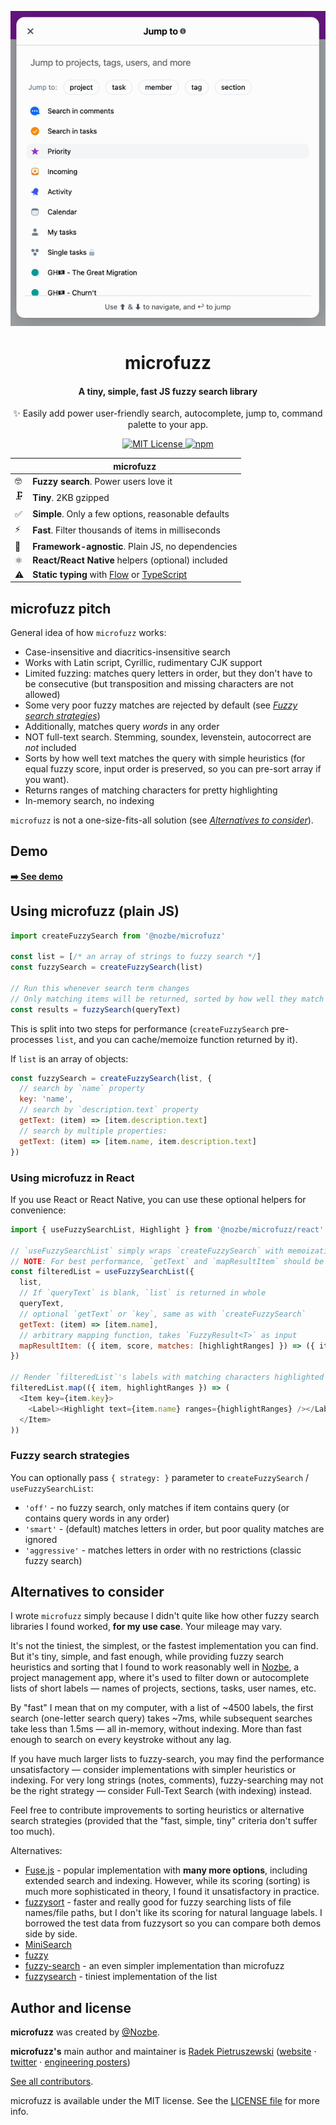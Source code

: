 <p align="center">
  <img src="https://github.com/Nozbe/microfuzz/raw/main/assets/nozbe_demo.gif" alt="microfuzz in action in Nozbe" width="624" />
</p>

<h1 align="center">
  microfuzz
</h1>

<h4 align="center">
  A tiny, simple, fast JS fuzzy search library
</h4>

<p align="center">
  ✨ Easily add power user-friendly search, autocomplete, jump to, command palette to your app.
</p>

<p align="center">
  <a href="https://github.com/Nozbe/microfuzz/blob/master/LICENSE">
    <img src="https://img.shields.io/badge/License-MIT-blue.svg" alt="MIT License"/>
  </a>

  <a href="https://www.npmjs.com/package/@nozbe/microfuzz">
    <img src="https://img.shields.io/npm/v/@nozbe/microfuzz.svg" alt="npm"/>
  </a>
</p>

|   | microfuzz |
| - | ------------ |
| 🤓 | **Fuzzy search**. Power users love it |
| 🗜️ | **Tiny**. 2KB gzipped |
| ✅ | **Simple**. Only a few options, reasonable defaults |
| ⚡️ | **Fast**. Filter thousands of items in milliseconds |
| 🧰 | **Framework-agnostic**. Plain JS, no dependencies |
| ⚛️ | **React/React Native** helpers (optional) included |
| ⚠️ | **Static typing** with [Flow](https://flow.org) or [TypeScript](https://typescriptlang.org) |

## microfuzz pitch

General idea of how `microfuzz` works:

- Case-insensitive and diacritics-insensitive search
- Works with Latin script, Cyrillic, rudimentary CJK support
- Limited fuzzing: matches query letters in order, but they don't have to be consecutive
  (but transposition and missing characters are not allowed)
- Some very poor fuzzy matches are rejected by default (see [_Fuzzy search strategies_](#fuzzy-search-strategies))
- Additionally, matches query _words_ in any order
- NOT full-text search. Stemming, soundex, levenstein, autocorrect are _not_ included
- Sorts by how well text matches the query with simple heuristics (for equal fuzzy score, input
  order is preserved, so you can pre-sort array if you want).
- Returns ranges of matching characters for pretty highlighting
- In-memory search, no indexing

`microfuzz` is not a one-size-fits-all solution (see [_Alternatives to consider_](#alternatives-to-consider)).

## Demo

[**➡️ See demo**](https://nozbe.github.io/microfuzz/)

## Using microfuzz (plain JS)

```js
import createFuzzySearch from '@nozbe/microfuzz'

const list = [/* an array of strings to fuzzy search */]
const fuzzySearch = createFuzzySearch(list)

// Run this whenever search term changes
// Only matching items will be returned, sorted by how well they match `queryText`
const results = fuzzySearch(queryText)
```

This is split into two steps for performance (`createFuzzySearch` pre-processes `list`, and you can cache/memoize function returned by it).

If `list` is an array of objects:

```js
const fuzzySearch = createFuzzySearch(list, {
  // search by `name` property
  key: 'name',
  // search by `description.text` property
  getText: (item) => [item.description.text]
  // search by multiple properties:
  getText: (item) => [item.name, item.description.text]
})
```

### Using microfuzz in React

If you use React or React Native, you can use these optional helpers for convenience:

```js
import { useFuzzySearchList, Highlight } from '@nozbe/microfuzz/react'

// `useFuzzySearchList` simply wraps `createFuzzySearch` with memoization built in
// NOTE: For best performance, `getText` and `mapResultItem` should be memoized by user
const filteredList = useFuzzySearchList({
  list,
  // If `queryText` is blank, `list` is returned in whole
  queryText,
  // optional `getText` or `key`, same as with `createFuzzySearch`
  getText: (item) => [item.name],
  // arbitrary mapping function, takes `FuzzyResult<T>` as input
  mapResultItem: ({ item, score, matches: [highlightRanges] }) => ({ item, highlightRanges })
})

// Render `filteredList`'s labels with matching characters highlighted
filteredList.map(({ item, highlightRanges }) => (
  <Item key={item.key}>
    <Label><Highlight text={item.name} ranges={highlightRanges} /></Label>
  </Item>
))
```

### Fuzzy search strategies

You can optionally pass `{ strategy: }` parameter to `createFuzzySearch` / `useFuzzySearchList`:

- `'off'`        - no fuzzy search, only matches if item contains query (or contains query words in any order)
- `'smart'`      - (default) matches letters in order, but poor quality matches are ignored
- `'aggressive'` - matches letters in order with no restrictions (classic fuzzy search)

## Alternatives to consider

I wrote `microfuzz` simply because I didn't quite like how other fuzzy search libraries I found worked, **for my use case**. Your mileage may vary.

It's not the tiniest, the simplest, or the fastest implementation you can find. But it's tiny, simple, and fast enough, while providing fuzzy search heuristics and sorting that I found to work reasonably well in [Nozbe](https://nozbe.com), a project management app, where it's used to filter down or autocomplete lists of short labels — names of projects, sections, tasks, user names, etc.

By "fast" I mean that on my computer, with a list of ~4500 labels, the first search (one-letter search query) takes ~7ms, while subsequent searches take less than 1.5ms — all in-memory, without indexing. More than fast enough to search on every keystroke without any lag.

If you have much larger lists to fuzzy-search, you may find the performance unsatisfactory — consider implementations with simpler heuristics or indexing. For very long strings (notes, comments), fuzzy-searching may not be the right strategy — consider Full-Text Search (with indexing) instead.

Feel free to contribute improvements to sorting heuristics or alternative search strategies (provided that the "fast, simple, tiny" criteria don't suffer too much).

Alternatives:

- [Fuse.js](https://github.com/krisk/Fuse) - popular implementation with **many more options**, including extended search and indexing. However, while its scoring (sorting) is much more sophisticated in theory, I found it unsatisfactory in practice.
- [fuzzysort](https://github.com/farzher/fuzzysort) - faster and really good for fuzzy searching lists of file names/file paths, but I don't like its scoring for natural language labels. I borrowed the test data from fuzzysort so you can compare both demos side by side.
- [MiniSearch](https://www.npmjs.com/package/minisearch)
- [fuzzy](https://github.com/mattyork/fuzzy)
- [fuzzy-search](https://github.com/wouterrutgers/fuzzy-search) - an even simpler implementation than microfuzz
- [fuzzysearch](https://github.com/bevacqua/fuzzysearch) - tiniest implementation of the list

## Author and license

**microfuzz** was created by [@Nozbe](https://github.com/Nozbe).

**microfuzz's** main author and maintainer is [Radek Pietruszewski](https://github.com/radex) ([website](https://radex.io) ⋅ [twitter](https://twitter.com/radexp) ⋅ [engineering posters](https://beamvalley.com))

[See all contributors](https://github.com/Nozbe/microfuzz/graphs/contributors).

microfuzz is available under the MIT license. See the [LICENSE file](https://github.com/Nozbe/microfuzz/LICENSE) for more info.
